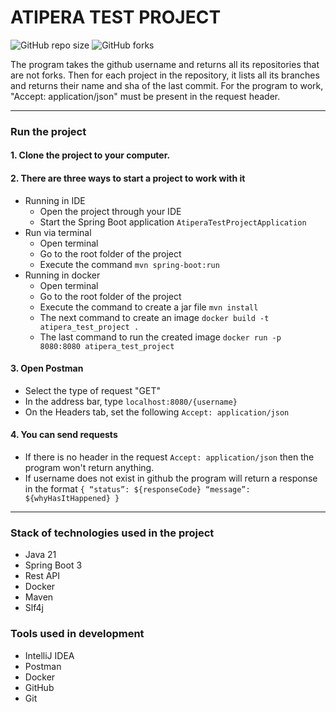 # ATIPERA TEST PROJECT

![GitHub repo size](https://img.shields.io/github/repo-size/OleksandrOsypenko89/AtiperaTestProject)
![GitHub forks](https://img.shields.io/github/forks/OleksandrOsypenko89/AtiperaTestProject)

The program takes the github username and returns all its repositories that are not forks. 
Then for each project in the repository, it lists all its branches and returns their name and sha of the last commit. 
For the program to work, "Accept: application/json" must be present in the request header.

---

### Run the project

#### 1. Clone the project to your computer.
#### 2. There are three ways to start a project to work with it
- Running in IDE
  - Open the project through your IDE
  - Start the Spring Boot application `AtiperaTestProjectApplication` 
- Run via terminal
  - Open terminal
  - Go to the root folder of the project
  - Execute the command ```mvn spring-boot:run```
- Running in docker
  - Open terminal
  - Go to the root folder of the project
  - Execute the command to create a jar file ```mvn install```
  - The next command to create an image ```docker build -t atipera_test_project .```
  - The last command to run the created image ```docker run -p 8080:8080 atipera_test_project``` 
#### 3. Open Postman
  - Select the type of request "GET"
  - In the address bar, type ```localhost:8080/{username}```
  - On the Headers tab, set the following ```Accept: application/json```
#### 4. You can send requests 
  - If there is no header in the request ```Accept: application/json``` then the program won't return anything.
  - If username does not exist in github the program will return a response in the format ```{ “status”: ${responseCode} “message”: ${whyHasItHappened} }```

---

### Stack of technologies used in the project

* Java 21
* Spring Boot 3
* Rest API
* Docker
* Maven
* Slf4j

### Tools used in development

* IntelliJ IDEA
* Postman
* Docker
* GitHub
* Git